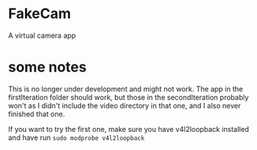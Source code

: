 # FakeCam
A virtual camera app

# some notes

This is no longer under development and might not work. The app in the firstIteration folder should work, but those in the secondIteration probably won't as I didn't include the video directory in that one, and I also never finished that one.

If you want to try the first one, make sure you have v4l2loopback installed and have run `sudo modprobe v4l2loopback`
